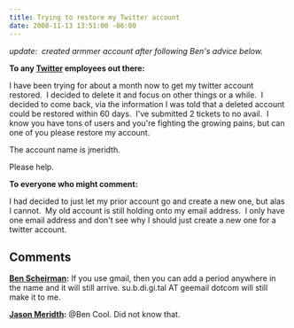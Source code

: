 ```yaml
---
title: Trying to restore my Twitter account
date: 2008-11-13 13:51:00 -06:00
---
```


_update:  created armmer account after following Ben's advice below._

**To any [Twitter](http://www.twitter.com) employees out there:**

I have been trying for about a month now to get my twitter account restored.  I decided to delete it and focus on other things or a while.  I decided to come back, via the information I was told that a deleted account could be restored within 60 days.  I've submitted 2 tickets to no avail.  I know you have tons of users and you're fighting the growing pains, but can one of you please restore my account.

The account name is jmeridth.

Please help.

**To everyone who might comment:**

I had decided to just let my prior account go and create a new one, but alas I cannot.  My old account is still holding onto my email address.  I only have one email address and don't see why I should just create a new one for a twitter account.

## Comments

**[Ben Scheirman](#294 "2008-11-13 18:11:16"):** If you use gmail, then you can add a period anywhere in the name and it will still arrive. su.b.di.gi.tal AT geemail dotcom will still make it to me.

**[Jason Meridth](#295 "2008-11-13 18:54:00"):** @Ben Cool. Did not know that.
